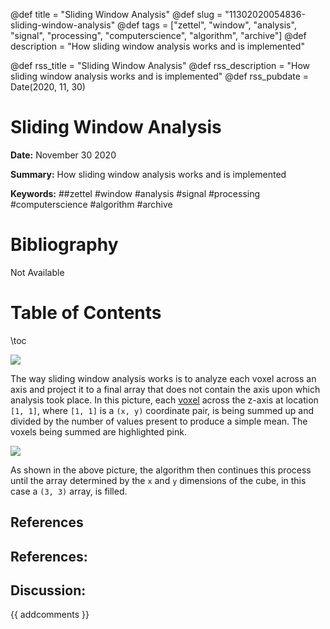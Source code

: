 @def title = "Sliding Window Analysis"
@def slug = "11302020054836-sliding-window-analysis"
@def tags = ["zettel", "window", "analysis", "signal", "processing", "computerscience", "algorithm", "archive"]
@def description = "How sliding window analysis works and is implemented"

@def rss_title = "Sliding Window Analysis"
@def rss_description = "How sliding window analysis works and is implemented"
@def rss_pubdate = Date(2020, 11, 30)


Sliding Window Analysis
=========

**Date:** November 30 2020

**Summary:** How sliding window analysis works and is implemented

**Keywords:** ##zettel #window #analysis #signal #processing #computerscience #algorithm #archive

Bibliography
==========

Not Available

Table of Contents
=========

\toc

![](11302020061716.png)

The way sliding window analysis works is to analyze each voxel across an axis and project it to a final array that does not contain the axis upon which analysis took place. In this picture, each [voxel](/11302020054820-voxel.md) across the z-axis at location `[1, 1]`, where `[1, 1]` is a `(x, y)` coordinate pair, is being summed up and divided by the number of values present to produce a simple mean. The voxels being summed are highlighted pink.

![](11302020062728.png)

As shown in the above picture, the algorithm then continues this process until the array determined by the `x` and `y` dimensions of the cube, in this case a `(3, 3)` array, is filled.

## References

## References:
## Discussion: 

{{ addcomments }}
